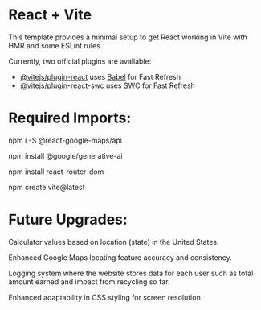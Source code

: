 # React + Vite

This template provides a minimal setup to get React working in Vite with HMR and some ESLint rules.

Currently, two official plugins are available:

- [@vitejs/plugin-react](https://github.com/vitejs/vite-plugin-react/blob/main/packages/plugin-react/README.md) uses [Babel](https://babeljs.io/) for Fast Refresh
- [@vitejs/plugin-react-swc](https://github.com/vitejs/vite-plugin-react-swc) uses [SWC](https://swc.rs/) for Fast Refresh

# Required Imports:
npm i -S @react-google-maps/api

npm install @google/generative-ai

npm install react-router-dom

npm create vite@latest


# Future Upgrades:

Calculator values based on location (state) in the United States. 

Enhanced Google Maps locating feature accuracy and consistency.

Logging system where the website stores data for each user such as total amount earned and impact from recycling so far.

Enhanced adaptability in CSS styling for screen resolution.
